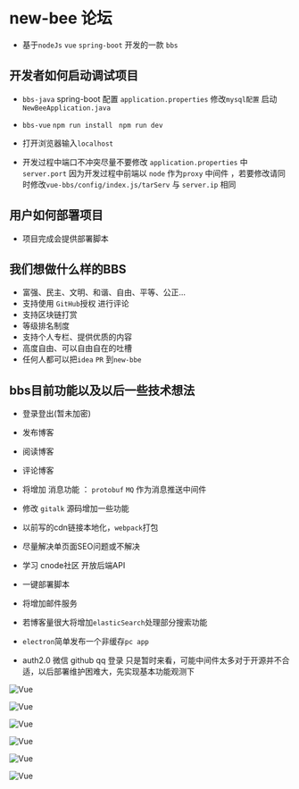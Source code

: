 # new-bee 论坛

- 基于`nodeJs` `vue` `spring-boot` 开发的一款 `bbs`

## 开发者如何启动调试项目
- `bbs-java` spring-boot 配置 `application.properties` 修改`mysql配置`   启动 `NewBeeApplication.java`
- `bbs-vue` `npm run install `  `npm run dev` 
-  打开浏览器输入`localhost`

- 开发过程中端口不冲突尽量不要修改 `application.properties` 中 `server.port` 因为开发过程中前端以 `node` 作为`proxy` 中间件 ，若要修改请同时修改`vue-bbs/config/index.js/tarServ` 与 `server.ip` 相同

## 用户如何部署项目
- 项目完成会提供部署脚本
   
 
## 我们想做什么样的BBS
- 富强、民主、文明、和谐、自由、平等、公正...
- 支持使用 `GitHub`授权 进行评论
- 支持区块链打赏
- 等级排名制度
- 支持个人专栏、提供优质的内容
- 高度自由、可以自由自在的吐槽
- 任何人都可以把`idea` `PR` 到`new-bbe`

## bbs目前功能以及以后一些技术想法
  - 登录登出(暂未加密)
  - 发布博客
  - 阅读博客
  - 评论博客 

  - 将增加 消息功能 ： `protobuf` `MQ` 作为消息推送中间件
  - 修改 `gitalk` 源码增加一些功能
  - 以前写的cdn链接本地化，`webpack`打包
  - 尽量解决单页面SEO问题或不解决
  - 学习 cnode社区 开放后端API
  - 一键部署脚本
  - 将增加邮件服务
  - 若博客量很大将增加`elasticSearch`处理部分搜索功能
  - `electron`简单发布一个非缓存`pc app` 
  - auth2.0 微信 github qq 登录
  只是暂时来看，可能中间件太多对于开源并不合适，以后部署维护困难大，先实现基本功能观测下

 





![Vue](http://op0c7euw0.bkt.clouddn.com/newbee_login.png)

![Vue](http://op0c7euw0.bkt.clouddn.com/newbee_me.png)

![Vue](http://op0c7euw0.bkt.clouddn.com/newbee_index.png)

![Vue](http://op0c7euw0.bkt.clouddn.com/newbee_editBlog.png)

![Vue](http://op0c7euw0.bkt.clouddn.com/newbee_blog.png)

![Vue](http://op0c7euw0.bkt.clouddn.com/newbee_comment.gif)

